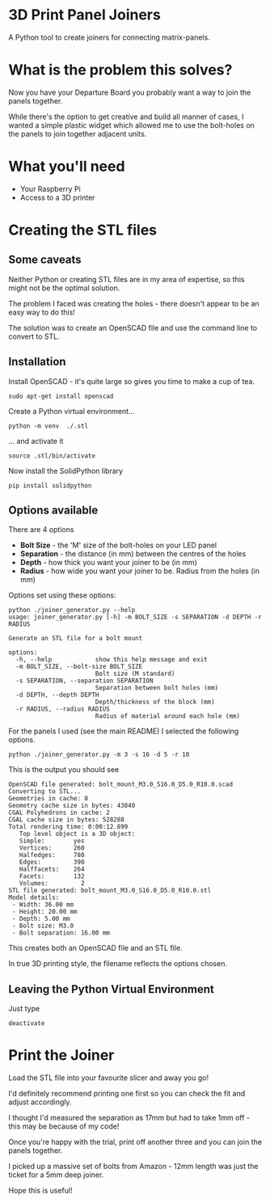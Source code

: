 # 3D Print Panel Joiners

A Python tool to create joiners for connecting matrix-panels.

# What is the problem this solves?

Now you have your Departure Board you probably want a way to join the panels together.

While there's the option to get creative and build all manner of cases, I wanted a simple plastic widget which allowed me to use the bolt-holes on the panels to join together adjacent units.

# What you'll need

* Your Raspberry Pi
* Access to a 3D printer

# Creating the STL files

## Some caveats

Neither Python or creating STL files are in my area of expertise, so this might not be the optimal solution.

The problem I faced was creating the holes - there doesn't appear to be an easy way to do this!

The solution was to create an OpenSCAD file and use the command line to convert to STL.

## Installation

Install OpenSCAD - it's quite large so gives you time to make a cup of tea.
```
sudo apt-get install openscad
```
Create a Python virtual environment...
```
python -m venv  ./.stl
```
... and activate it
```
source .stl/bin/activate
```
Now install the SolidPython library
```
pip install solidpython
```
## Options available

There are 4 options
* **Bolt Size** - the 'M' size of the bolt-holes on your LED panel
* **Separation** - the distance (in mm) between the centres of the holes
* **Depth** - how thick you want your joiner to be (in mm)
* **Radius** - how wide you want your joiner to be. Radius from the holes (in mm)

Options set using these options:
```
python ./joiner_generator.py --help
usage: joiner_generator.py [-h] -m BOLT_SIZE -s SEPARATION -d DEPTH -r RADIUS

Generate an STL file for a bolt mount

options:
  -h, --help            show this help message and exit
  -m BOLT_SIZE, --bolt-size BOLT_SIZE
                        Bolt size (M standard)
  -s SEPARATION, --separation SEPARATION
                        Separation between bolt holes (mm)
  -d DEPTH, --depth DEPTH
                        Depth/thickness of the block (mm)
  -r RADIUS, --radius RADIUS
                        Radius of material around each hole (mm)
```

For the panels I used (see the main README) I selected the following options.  
```
python ./joiner_generator.py -m 3 -s 16 -d 5 -r 10
```
This is the output you should see
```
OpenSCAD file generated: bolt_mount_M3.0_S16.0_D5.0_R10.0.scad
Converting to STL...
Geometries in cache: 8
Geometry cache size in bytes: 43840
CGAL Polyhedrons in cache: 2
CGAL cache size in bytes: 528288
Total rendering time: 0:00:12.899
   Top level object is a 3D object:
   Simple:        yes
   Vertices:      260
   Halfedges:     780
   Edges:         390
   Halffacets:    264
   Facets:        132
   Volumes:         2
STL file generated: bolt_mount_M3.0_S16.0_D5.0_R10.0.stl
Model details:
 - Width: 36.00 mm
 - Height: 20.00 mm
 - Depth: 5.00 mm
 - Bolt size: M3.0
 - Bolt separation: 16.00 mm
```
This creates both an OpenSCAD file and an STL file.

In true 3D printing style, the filename reflects the options chosen.

## Leaving the Python Virtual Environment ##
Just type
```
deactivate
```
# Print the Joiner

Load the STL file into your favourite slicer and away you go!

I'd definitely recommend printing one first so you can check the fit and adjust accordingly.

I thought I'd measured the separation as 17mm but had to take 1mm off - this may be because of my code!

Once you're happy with the trial, print off another three and you can join the panels together.

I picked up a massive set of bolts from Amazon - 12mm length was just the ticket for a 5mm deep joiner.

Hope this is useful!
